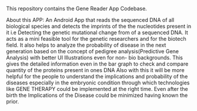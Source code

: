 This repository contains the Gene Reader App Codebase.

About this APP:
An Android App that reads the sequenced DNA of all biological species and detects the imprints of the the nucleotides present in it i.e Detecting the genetic mutational change from of a sequenced DNA. It acts as a mini feasible tool for the genetic researchers and for the biotech field. It also helps to analyze the probability of disease in the next generation based on the concept of pedigree analysis(Predictive Gene Analysis)  with better UI Illustrations even for non- bio backgrounds. This gives the detailed information even in the bar graph to check and compare quantity of the proteins present in ones DNA Also with this it will be more helpful for the people to understand the implications and probability of the diseases especially in the embryonic condition through which technologies like GENE THERAPY could be implemented at the right time. Even after the birth the Implications of the Disease could be minimized having known the prior.

